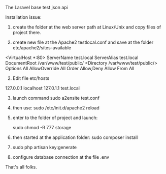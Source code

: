 The Laravel base test json api

Installation issue:

1. create the folder at the web server path at Linux/Unix and copy files of project there.

2. create new file at the Apache2 testlocal.conf  and save at the folder etc/apache2/sites-available


<VirtualHost *:80>
        ServerName test.local
        ServerAlias test.local
    DocumentRoot /var/www/test/public/
    <Directory /var/www/test/public/>
        Options All
        AllowOverride All
        Order Allow,Deny
        Allow From All
    </Directory>
</VirtualHost>


2.   Edit file  etc/hosts


127.0.0.1	localhost
127.0.1.1   test.local            



3. launch command sudo a2ensite test.conf

4. then use: sudo /etc/init.d/apache2 reload

5. enter to the folder of project and launch:

    sudo chmod -R 777 storage 

6. then started at the application folder: sudo composer install

7. sudo php artisan key:generate

8. configure database connection at the file .env


That's all folks.

